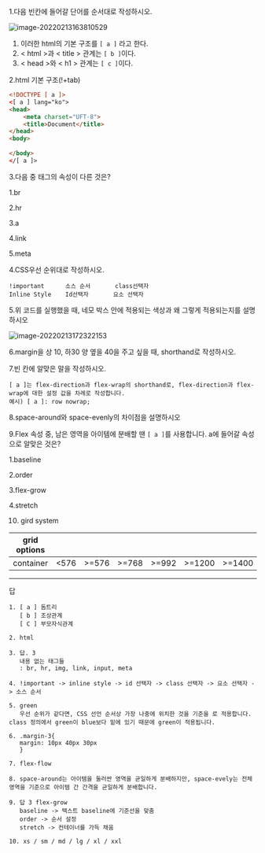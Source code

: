 1.다음 빈칸에 들어갈 단어를 순서대로 작성하시오.

![image-20220213163810529](C:\Users\kim\AppData\Roaming\Typora\typora-user-images\image-20220213163810529.png)

1. 이러한 html의 기본 구조를  ` [ a ] ` 라고 한다. 
2. < html >과 < title > 관계는 ` [ b ] `이다.
3. < head >와 < h1 > 관계는 ` [ c ] `이다.







2.html 기본 구조(!+tab)

```html
<!DOCTYPE [ a ]>
<[ a ] lang="ko">
<head>
    <meta charset="UFT-8">
    <title>Document</title>    
</head>
<body>
     
</body>
</[ a ]>   
```





3.다음 중 태그의 속성이 다른 것은?

1.br

2.hr

3.a

4.link

5.meta





4.CSS우선 순위대로 작성하시오.

```
!important		소스 순서		class선택자
Inline Style	Id선택자		요소 선택자
```







5.위 코드를 실행했을 때, 네모 박스 안에 적용되는 색상과 왜 그렇게 적용되는지를 설명하시오

![image-20220213172322153](C:\Users\kim\AppData\Roaming\Typora\typora-user-images\image-20220213172322153.png)





6.margin을 상 10, 하30 양 옆을 40을 주고 싶을 때, shorthand로 작성하시오.





7.빈 칸에 알맞은 말을 작성하시오.

```
[ a ]는 flex-direction과 flex-wrap의 shorthand로, flex-direction과 flex-wrap에 대한 설정 값을 차례로 작성합니다.
예시) [ a ]: row nowrap;
```





8.space-around와 space-evenly의 차이점을 설명하시오





9.Flex 속성 중, 남은 영역을 아이템에 분배할 땐 `[ a ]`를 사용합니다. a에 들어갈 속성으로 알맞은 것은?

1.baseline

2.order

3.flex-grow

4.stretch





10. gird system

| grid options |      |       |       |       |        |        |
| ------------ | ---- | ----- | ----- | ----- | ------ | ------ |
| container    | <576 | >=576 | >=768 | >=992 | >=1200 | >=1400 |







---

답

```
1. [ a ] 돔트리
   [ b ] 조상관계
   [ C ] 부모자식관계

2. html

3. 답. 3
   내용 없는 태그들
   : br, hr, img, link, input, meta

4. !important -> inline style -> id 선택자 -> class 선택자 -> 요소 선택자 -> 소스 순서   

5. green
   우선 순위가 같다면, CSS 선언 순서상 가장 나중에 위치한 것을 기준을 로 적용합니다. class 정의에서 green이 blue보다 밑에 있기 때문에 green이 적용됩니다.

6. .margin-3{
   margin: 10px 40px 30px
   }

7. flex-flow

8. space-around는 아이템을 둘러싼 영역을 균일하게 분배하지만, space-evely는 전체 영역을 기준으로 아이템 간 간격을 균일하게 분배합니다.

9. 답 3 flex-grow
   baseline -> 텍스트 baseline에 기준선을 맞춤
   order -> 순서 설정
   stretch -> 컨테이너를 가득 채움

10. xs / sm / md / lg / xl / xxl
```

